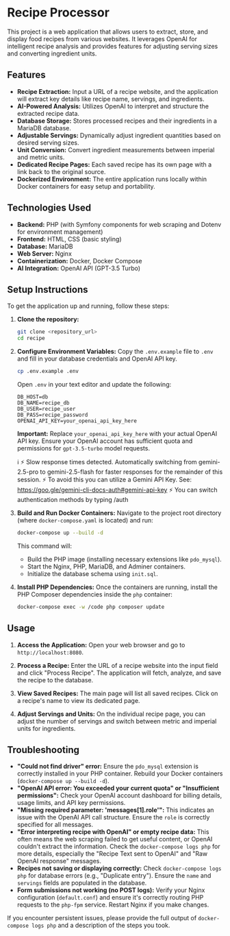 # Recipe Processor

This project is a web application that allows users to extract, store, and display food recipes from various websites. It leverages OpenAI for intelligent recipe analysis and provides features for adjusting serving sizes and converting ingredient units.

## Features

-   **Recipe Extraction:** Input a URL of a recipe website, and the application will extract key details like recipe name, servings, and ingredients.
-   **AI-Powered Analysis:** Utilizes OpenAI to interpret and structure the extracted recipe data.
-   **Database Storage:** Stores processed recipes and their ingredients in a MariaDB database.
-   **Adjustable Servings:** Dynamically adjust ingredient quantities based on desired serving sizes.
-   **Unit Conversion:** Convert ingredient measurements between imperial and metric units.
-   **Dedicated Recipe Pages:** Each saved recipe has its own page with a link back to the original source.
-   **Dockerized Environment:** The entire application runs locally within Docker containers for easy setup and portability.

## Technologies Used

-   **Backend:** PHP (with Symfony components for web scraping and Dotenv for environment management)
-   **Frontend:** HTML, CSS (basic styling)
-   **Database:** MariaDB
-   **Web Server:** Nginx
-   **Containerization:** Docker, Docker Compose
-   **AI Integration:** OpenAI API (GPT-3.5 Turbo)

## Setup Instructions

To get the application up and running, follow these steps:

1.  **Clone the repository:**
    ```bash
    git clone <repository_url>
    cd recipe
    ```

2.  **Configure Environment Variables:**
    Copy the `.env.example` file to `.env` and fill in your database credentials and OpenAI API key.
    ```bash
    cp .env.example .env
    ```
    Open `.env` in your text editor and update the following:
    ```
    DB_HOST=db
    DB_NAME=recipe_db
    DB_USER=recipe_user
    DB_PASS=recipe_password
    OPENAI_API_KEY=your_openai_api_key_here
    ```
    **Important:** Replace `your_openai_api_key_here` with your actual OpenAI API key. Ensure your OpenAI account has sufficient quota and permissions for `gpt-3.5-turbo` model requests.

    ℹ ⚡ Slow response times detected. Automatically switching from gemini-2.5-pro to gemini-2.5-flash for faster responses for the remainder of
  this session.
  ⚡ To avoid this you can utilize a Gemini API Key. See: https://goo.gle/gemini-cli-docs-auth#gemini-api-key
  ⚡ You can switch authentication methods by typing /auth

3.  **Build and Run Docker Containers:**
    Navigate to the project root directory (where `docker-compose.yaml` is located) and run:
    ```bash
    docker-compose up --build -d
    ```
    This command will:
    -   Build the PHP image (installing necessary extensions like `pdo_mysql`).
    -   Start the Nginx, PHP, MariaDB, and Adminer containers.
    -   Initialize the database schema using `init.sql`.

4.  **Install PHP Dependencies:**
    Once the containers are running, install the PHP Composer dependencies inside the `php` container:
    ```bash
    docker-compose exec -w /code php composer update
    ```

## Usage

1.  **Access the Application:**
    Open your web browser and go to `http://localhost:8080`.

2.  **Process a Recipe:**
    Enter the URL of a recipe website into the input field and click "Process Recipe". The application will fetch, analyze, and save the recipe to the database.

3.  **View Saved Recipes:**
    The main page will list all saved recipes. Click on a recipe's name to view its dedicated page.

4.  **Adjust Servings and Units:**
    On the individual recipe page, you can adjust the number of servings and switch between metric and imperial units for ingredients.

## Troubleshooting

-   **"Could not find driver" error:** Ensure the `pdo_mysql` extension is correctly installed in your PHP container. Rebuild your Docker containers (`docker-compose up --build -d`).
-   **"OpenAI API error: You exceeded your current quota" or "Insufficient permissions":** Check your OpenAI account dashboard for billing details, usage limits, and API key permissions.
-   **"Missing required parameter: 'messages[1].role'":** This indicates an issue with the OpenAI API call structure. Ensure the `role` is correctly specified for all messages.
-   **"Error interpreting recipe with OpenAI" or empty recipe data:** This often means the web scraping failed to get useful content, or OpenAI couldn't extract the information. Check the `docker-compose logs php` for more details, especially the "Recipe Text sent to OpenAI" and "Raw OpenAI response" messages.
-   **Recipes not saving or displaying correctly:** Check `docker-compose logs php` for database errors (e.g., "Duplicate entry"). Ensure the `name` and `servings` fields are populated in the database.
-   **Form submissions not working (no POST logs):** Verify your Nginx configuration (`default.conf`) and ensure it's correctly routing PHP requests to the `php-fpm` service. Restart Nginx if you make changes.

If you encounter persistent issues, please provide the full output of `docker-compose logs php` and a description of the steps you took.